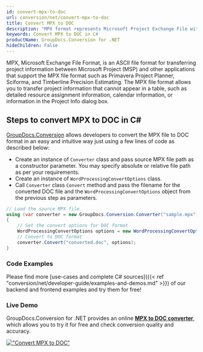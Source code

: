 ```yaml
---
id: convert-mpx-to-doc
url: conversion/net/convert-mpx-to-doc
title: Convert MPX to DOC
description: "MPX format represents Microsoft Project Exchange File with .mpx extension. Learn how to convert MPX to DOC file programmatically in C# language using GroupDocs.Conversion for .NET library."
keywords: Convert MPX to DOC in C#
productName: GroupDocs.Conversion for .NET
hideChildren: False
---
```


MPX, Microsoft Exchange File Format, is an ASCII file format for transferring project information between Microsoft Project (MSP) and other applications that support the MPX file format such as Primavera Project Planner, Sciforma, and Timberline Precision Estimating. The MPX file format allows you to transfer project information that cannot appear in a table, such as detailed resource assignment information, calendar information, or information in the Project Info dialog box.

## Steps to convert MPX to DOC in C#

[GroupDocs.Conversion](https://products.groupdocs.com/conversion/net) allows developers to convert the MPX file to DOC format in an easy and intuitive way just using a few lines of code as described below:

* Create an instance of `Converter` class and pass source MPX file path as a constructor parameter. You may specify absolute or relative file path as per your requirements. 
* Create an instance of `WordProcessingConvertOptions` class.
* Call `Converter` class `Convert` method and pass the filename for the converted DOC file and the `WordProcessingConvertOptions` object from the previous step as parameters.

```csharp
// Load the source MPX file
using (var converter = new GroupDocs.Conversion.Converter("sample.mpx"))
{
    // Set the convert options for DOC format
    WordProcessingConvertOptions options = new WordProcessingConvertOptions();
    // Convert to DOC format
    converter.Convert("converted.doc", options);
}
```

### Code Examples

Please find more [use-cases and complete C# sources]({{< ref "conversion/net/developer-guide/examples-and-demos.md" >}}) of our backend and frontend examples and try them for free!

### Live Demo

GroupDocs.Conversion for .NET provides an online [**MPX to DOC converter**](https://products.groupdocs.app/conversion/mpx-to-doc), which allows you to try it for free and check conversion quality and accuracy.

[!["Convert MPX to DOC"](conversion/net/images/convert-mpx-to-doc.png)](https://products.groupdocs.app/conversion/mpx-to-doc)